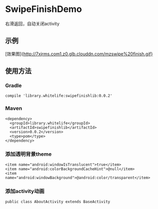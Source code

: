 # SwipeFinishDemo
右滑返回，自动关闭activity

## 示例
[效果图]{http://7xjrms.com1.z0.glb.clouddn.com/mzswipe%20finish.gif}

## 使用方法

### Gradle
```
compile 'library.whitelife:swipefinishlib:0.0.2'
```
### Maven
```
<dependency>
  <groupId>library.whitelife</groupId>
  <artifactId>swipefinishlib</artifactId>
  <version>0.0.2</version>
  <type>pom</type>
</dependency>
```
### 添加透明背景theme
```
<item name="android:windowIsTranslucent">true</item>
<item name="android:colorBackgroundCacheHint">@null</item>
<item name="android:windowBackground">@android:color/transparent</item>
```
### 添加activity动画
```
public class AboutActivity extends BaseActivity

```
